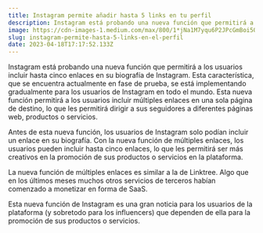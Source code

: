 ```yaml
---
title: Instagram permite añadir hasta 5 links en tu perfil
description: Instagram está probando una nueva función que permitirá a los usuarios incluir hasta cinco enlaces en su biografía de Instagram.
image: https://cdn-images-1.medium.com/max/800/1*jNa1M7yqu6P2JPcGmBoi5Q.jpeg
slug: instagram-permite-hasta-5-links-en-el-perfil
date: 2023-04-18T17:17:52.133Z
---
```


Instagram está probando una nueva función que permitirá a los usuarios incluir hasta cinco enlaces en su biografía de Instagram. Esta característica, que se encuentra actualmente en fase de prueba, se está implementando gradualmente para los usuarios de Instagram en todo el mundo. Esta nueva función permitirá a los usuarios incluir múltiples enlaces en una sola página de destino, lo que les permitirá dirigir a sus seguidores a diferentes páginas web, productos o servicios.

Antes de esta nueva función, los usuarios de Instagram solo podían incluir un enlace en su biografía. Con la nueva función de múltiples enlaces, los usuarios pueden incluir hasta cinco enlaces, lo que les permitirá ser más creativos en la promoción de sus productos o servicios en la plataforma.

La nueva función de múltiples enlaces es similar a la de Linktree. Algo que en los últimos meses muchos otros servicios de terceros habían comenzado a monetizar en forma de SaaS.

Esta nueva función de Instagram es una gran noticia para los usuarios de la plataforma (y sobretodo para los influencers) que dependen de ella para la promoción de sus productos o servicios.

